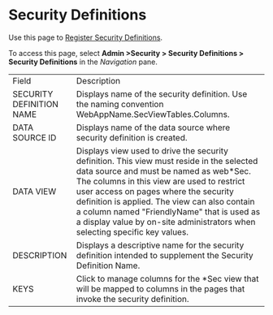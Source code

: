 # Security Definitions

<div class="use">

Use this page to [Register Security
Definitions](../Use_Cases/Register_Security_Definition.htm).

</div>

To access this page, select **Admin \>Security \> Security Definitions
\> Security Definitions** in the *Navigation*
pane.

|                          |                                                                                                                                                                                                                                                                                                                                                                                                          |
| ------------------------ | -------------------------------------------------------------------------------------------------------------------------------------------------------------------------------------------------------------------------------------------------------------------------------------------------------------------------------------------------------------------------------------------------------- |
| Field                    | Description                                                                                                                                                                                                                                                                                                                                                                                              |
| SECURITY DEFINITION NAME | Displays name of the security definition. Use the naming convention WebAppName.SecViewTables.Columns.                                                                                                                                                                                                                                                                                                    |
| DATA SOURCE ID           | Displays name of the data source where security definition is created.                                                                                                                                                                                                                                                                                                                                   |
| DATA VIEW                | Displays view used to drive the security definition. This view must reside in the selected data source and must be named as web\*Sec. The columns in this view are used to restrict user access on pages where the security definition is applied. The view can also contain a column named "FriendlyName" that is used as a display value by on-site administrators when selecting specific key values. |
| DESCRIPTION              | Displays a descriptive name for the security definition intended to supplement the Security Definition Name.                                                                                                                                                                                                                                                                                             |
| KEYS                     | Click to manage columns for the \*Sec view that will be mapped to columns in the pages that invoke the security definition.                                                                                                                                                                                                                                                                              |
